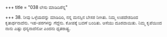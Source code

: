 +++
title = "038 ಲೇಸು ಮಾಡಿದಿರೆನ್ನ"

+++
38. ನೀವು ಒಳ್ಳೆಯದನ್ನು ಮಾಡಿದಿರಿ, ನನ್ನ ಮನಸ್ಸಿನ ಬೇಸರ ನೀಗಿತು. ನಿಮ್ಮ ಉಪದೇಶದಿಂದ ಕೃತಾರ್ಥನಾದೆನು. ಇಹ-ಪರಗಳನ್ನು ಗೆದ್ದೆನು. ಕೋಪಕ್ಕೆ ಬವಣೆ ಬಂದಿತು. ಆಸೆಯು ದೂರವಾಯಿತು. ನಿಮ್ಮ ಕೃಪೆಯಿಂದ ನಾನು ಎಷ್ಟು ಧನ್ಯನಾದೆನೋ ಎಂದನು ಧೃತರಾಷ್ಟ್ರ.